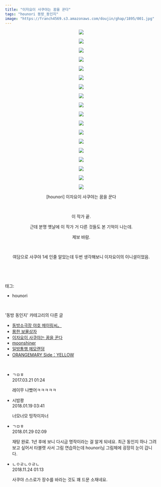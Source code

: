 ```yaml
---
title: "이자요이 사쿠야는 꿈을 꾼다"
tags: "hounori 동방_동인지"
image: "https://franch4569.s3.amazonaws.com/doujin/ghap/1895/001.jpg"
---
```

<div class="article">
<p style="text-align: center; clear: none; float: none;"><img src="{{ site.imgserver2 }}/ghap/1895/001.jpg"/></p>
<p style="text-align: center; clear: none; float: none;"><img src="{{ site.imgserver2 }}/ghap/1895/002.jpg"/></p>
<p style="text-align: center; clear: none; float: none;"><img src="{{ site.imgserver2 }}/ghap/1895/003.jpg"/></p>
<p style="text-align: center; clear: none; float: none;"><img src="{{ site.imgserver2 }}/ghap/1895/004.jpg"/></p>
<p style="text-align: center; clear: none; float: none;"><img src="{{ site.imgserver2 }}/ghap/1895/005.jpg"/></p>
<p style="text-align: center; clear: none; float: none;"><img src="{{ site.imgserver2 }}/ghap/1895/006.jpg"/></p>
<p style="text-align: center; clear: none; float: none;"><img src="{{ site.imgserver2 }}/ghap/1895/007.jpg"/></p>
<p style="text-align: center; clear: none; float: none;"><img src="{{ site.imgserver2 }}/ghap/1895/008.jpg"/></p>
<p style="text-align: center; clear: none; float: none;"><img src="{{ site.imgserver2 }}/ghap/1895/009.jpg"/></p>
<p style="text-align: center; clear: none; float: none;"><img src="{{ site.imgserver2 }}/ghap/1895/010.jpg"/></p>
<p style="text-align: center; clear: none; float: none;"><img src="{{ site.imgserver2 }}/ghap/1895/011.jpg"/></p>
<p style="text-align: center; clear: none; float: none;"><img src="{{ site.imgserver2 }}/ghap/1895/012.jpg"/></p>
<p style="text-align: center; clear: none; float: none;"><img src="{{ site.imgserver2 }}/ghap/1895/013.jpg"/></p>
<p style="text-align: center; clear: none; float: none;"><img src="{{ site.imgserver2 }}/ghap/1895/014.jpg"/></p>
<p style="text-align: center; clear: none; float: none;"><img src="{{ site.imgserver2 }}/ghap/1895/015.jpg"/></p>
<p style="text-align: center; clear: none; float: none;"><img src="{{ site.imgserver2 }}/ghap/1895/016.jpg"/></p>
<p style="text-align: center; clear: none; float: none;"><img src="{{ site.imgserver2 }}/ghap/1895/017.jpg"/></p>
<p style="text-align: center; clear: none; float: none;"><img src="{{ site.imgserver2 }}/ghap/1895/018.jpg"/></p>
<p style="text-align: center; clear: none; float: none;">[hounori] 이자요이 사쿠야는 꿈을 꾼다</p>
<p style="text-align: center; clear: none; float: none;"><br/></p>
<p style="text-align: center; clear: none; float: none;">이 작가 끝.</p>
<p style="text-align: center; clear: none; float: none;">근데 분명 옛날에 이 작가 거 다른 것들도 본 기억이 나는데.</p>
<p style="text-align: center; clear: none; float: none;">제보 바람.</p>
<p style="text-align: center; clear: none; float: none;"><br/></p>
<p style="text-align: center; clear: none; float: none;">여담으로 사쿠야 1세 인줄 알았는데 두번 생각해보니 이자요이의 이니셜이었음.</p>
<p><br/></p>
</div><br/>
<div class="tagTrail">
<p>태그: </p>
<ul>
<li>hounori</li>
</ul>
</div><br/>
<div class="another">
<p>'동방 동인지' 카테고리의 다른 글</p>
<ul>
<li><a href="/ghap_1898">동방소극장 야호 메이링씨。</a></li>
<li><a href="/ghap_1897">묭한 보물상자</a></li>
<li><a href="/ghap_1895">이자요이 사쿠야는 꿈을 꾼다</a></li>
<li><a href="/ghap_1894">moonshiner</a></li>
<li><a href="/ghap_1893">일방통행 메모랜덤</a></li>
<li><a href="/ghap_1892">ORANGEMARY Side：YELLOW</a></li>
</ul>
</div><br/>
<div class="cb_module cb_fluid">
<div class="cb_wrt cb_profile">
<div class="comment">
<ul>
<li class="cb_thumb_off" id="comment14944692">
<div class="cb_comment_area">
<div class="cb_info_area">
<div class="cb_section">
<span class="cb_nick_name">ㄱㅁㅎ</span>
</div>
<div class="cb_section">
<span class="cb_date">2017.03.21 01:24 </span>
</div>
</div>
<div class="cb_dsc_comment">
<p class="cb_dsc">
											레이무 나빴어ㅋㅋㅋㅋㅋ
										</p>
</div>
</div></li>
<li class="cb_thumb_off" id="comment15177600">
<div class="cb_comment_area">
<div class="cb_info_area">
<div class="cb_section">
<span class="cb_nick_name">시밤쾅</span>
</div>
<div class="cb_section">
<span class="cb_date">2018.01.19 03:41 </span>
</div>
</div>
<div class="cb_dsc_comment">
<p class="cb_dsc">
											너모너모 띵작이자너
										</p>
</div>
</div></li>
<li class="cb_thumb_off" id="comment15185993">
<div class="cb_comment_area">
<div class="cb_info_area">
<div class="cb_section">
<span class="cb_nick_name">ㄱㅁㅎ</span>
</div>
<div class="cb_section">
<span class="cb_date">2018.01.29 02:09 </span>
</div>
</div>
<div class="cb_dsc_comment">
<p class="cb_dsc">
											재탕 완료. 1년 후에 보니 다시금 명작이라는 걸 알게 되네요. 최근 동인지 하나 그려보고 싶어서 타블렛 사서 그림 연습하는데 hounori님 그림체에 굉장히 눈이 갑니다.
										</p>
</div>
</div></li>
<li class="cb_thumb_off" id="comment15377653">
<div class="cb_comment_area">
<div class="cb_info_area">
<div class="cb_section">
<span class="cb_nick_name">ㄴㅇㄹㄴㅇㄹㄴ</span>
</div>
<div class="cb_section">
<span class="cb_date">2018.11.24 01:13 </span>
</div>
</div>
<div class="cb_dsc_comment">
<p class="cb_dsc">
											사쿠야 스스로가 장수를 바라는 것도 꽤 드문 소재네요.
										</p>
</div>
</div></li>
</ul>
</div>
</div><!-- commentList close -->
</div><br/>

